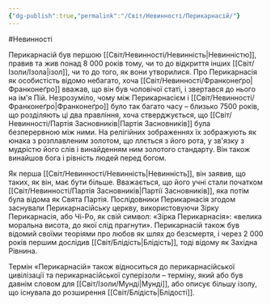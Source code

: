 ```yaml
---
{"dg-publish":true,"permalink":"/Світ/Невинності/Перикарнасій/"}
---
```


#Невинності 

Перикарнасій був першою [[Світ/Невинності/Невинність\|Невинністю]], правив та жив понад 8 000 років тому, чи то до відкриття інших [[Світ/Ізоли/Ізола\|ізол]], чи то до того, як вони утворилися. Про Перикарнасія як особистість відомо небагато, хоча [[Світ/Невинності/Франконеґро\|Франконеґро]] вважав, що він був чоловічої статі, і звертався до нього на ім'я Пій. Незрозуміло, чому між Перикарнасієм і [[Світ/Невинності/Франконеґро\|Франконеґро]] було так багато часу – близько 7500 років, що розділяють ці два правління, хоча стверджується, що [[Світ/Невинності/Партія Засновників\|Партія Засновників]] була безперервною між ними. На релігійних зображеннях їх зображують як юнака з розплавленим золотом, що ллється з його рота, у зв'язку з мудрістю його слів і винайденням ним золотого стандарту. Він також винайшов бога і рівність людей перед богом.

Як перша [[Світ/Невинності/Невинність\|Невинність]], він заявив, що таких, як він, має бути більше. Вважається, що його учні стали початком [[Світ/Невинності/Партія Засновників\|Партії Засновників]], яка потім була відома як Свята Партія. Послідовники Перикарнасія згодом заснували Перикарнасійську церкву, використовуючи Зірку Перикарнасія, або Чі-Ро, як свій символ: «Зірка Перикарнасія»: «велика моральна висота, до якої слід прагнути». Перикарнасій також був відомий своїми теоріями про любов як шлях до безсмертя, і через 2 000 років першим дослідив [[Світ/Блідість\|Блідість]], тоді відому як Західна Рівнина.

Термін «Перикарнасій» також відноситься до перикарнасійської цивілізації та перикарнасійської суперізоли – терміну, який або був давнім словом для [[Світ/Ізоли/Мунді\|Мунді]], або описує більшу ізолу, що існувала до розширення [[Світ/Блідість\|Блідості]].
